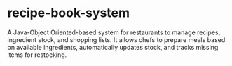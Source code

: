 # recipe-book-system
A Java-Object Oriented-based system for restaurants to manage recipes, ingredient stock, and shopping lists. It allows chefs to prepare meals based on available ingredients, automatically updates stock, and tracks missing items for restocking.
